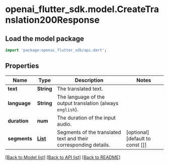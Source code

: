 # openai_flutter_sdk.model.CreateTranslation200Response

## Load the model package
```dart
import 'package:openai_flutter_sdk/api.dart';
```

## Properties
Name | Type | Description | Notes
------------ | ------------- | ------------- | -------------
**text** | **String** | The translated text. | 
**language** | **String** | The language of the output translation (always `english`). | 
**duration** | **num** | The duration of the input audio. | 
**segments** | [**List<TranscriptionSegment>**](TranscriptionSegment.md) | Segments of the translated text and their corresponding details. | [optional] [default to const []]

[[Back to Model list]](../README.md#documentation-for-models) [[Back to API list]](../README.md#documentation-for-api-endpoints) [[Back to README]](../README.md)


